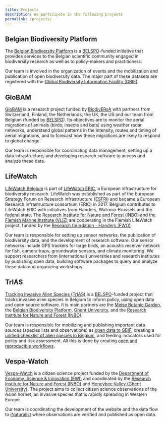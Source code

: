 ```yaml
---
title: Projects
description: We participate in the following projects
permalink: /projects/
---
```


## Belgian Biodiversity Platform

The [Belgian Biodiversity Platform](https://www.biodiversity.be) is a [BELSPO](https://www.belspo.be)-funded initiative that provides services to the Belgian scientific community engaged in biodiversity research as well as to policy-makers and practitioners.

Our team is involved in the organization of events and the mobilization and publication of open biodiversity data. The major part of these datasets are registered with the [Global Biodiversity Information Facility (GBIF)](https://www.gbif.org).

## GloBAM

[GloBAM](https://globam.science) is a research project funded by [BiodivERsA](https://www.biodiversa.org) with partners from Switzerland, Finland, the Netherlands, the UK, the US and our team from Belgium (funded by [BELSPO](https://www.belspo.be)). Its objectives are to monitor the aerial migrations of animals (birds, insects and bats) using weather radar networks, understand global patterns in the intensity, routes and timing of aerial migrations, and to forecast how these migrations are likely to respond to global change.

Our team is responsible for coordinating data management, setting up a data infrastructure, and developing research software to access and analyze these data.

## LifeWatch

[LifeWatch Belgium](http://www.lifewatch.be) is part of [LifeWatch ERIC](https://www.lifewatch.eu/), a European infrastructure for biodiversity research. LifeWatch was established as part of the European Strategy Forum on Research Infrastructure ([ESFRI](http://ec.europa.eu/research/infrastructures/index_en.cfm?pg=esfri)) and became a European Research Infrastructure consortium (ERIC) in 2017. Belgium contributes to LifeWatch ERIC with initiatives from Flanders, Wallonia-Brussels and the federal state. The [Research Institute for Nature and Forest (INBO)](https://www.inbo.be/en/) and the [Flemish Marine Institute (VLIZ)](http://www.vliz.be/en) are cooperating in the Flemish LifeWatch project, funded by the [Research foundation - Flanders (FWO)](https://www.fwo.be/en/).

Our team is responsible for setting up sensor networks, the publication of biodiversity data, and the development of research software. Our sensor networks include GPS trackers for large birds, an acoustic receiver network for fish, camera traps, groundwater sensors, and climate monitoring. We support researchers from (international) universities and research institutes by publishing open data, building software packages to query and analyze these data and organizing workshops.

## TrIAS

[Tracking Invasive Alien Species (TrIAS)](http://trias-project.be) is a [BELSPO](https://www.belspo.be)-funded project that tracks invasive alien species in Belgium to inform policy, using open data and open source software. It is main partners are the [Meise Botanic Garden](https://www.plantentuinmeise.be/en), the [Belgian Biodiversity Platform](https://www.biodiversity.be), [Ghent University](https://www.ugent.be/en), and the [Research Institute for Nature and Forest (INBO)](https://www.inbo.be/en).

Our team is responsible for mobilizing and publishing important data sources (species lists and observations) as [open data to GBIF](https://www.gbif.org/network/b153643d-735a-440f-a0e9-428b4f9d1cd2), creating a [unified checklist of alien species in Belgium](https://doi.org/10.15468/xoidmd), and feeding indicators used for policy and risk assessment. All this is done by creating [open and reproducible workflows](https://github.com/trias-project).

## Vespa-Watch

[Vespa-Watch](https://vespawatch.be) is a citizen science project funded by the [Department of Economy, Science & Innovation (EWI)](https://www.ewi-vlaanderen.be) and coordinated by the [Research Institute for Nature and Forest (INBO)](https://www.inbo.be/en) and [Honeybee Valley (Ghent University)](https://www.honeybeevalley.eu). The project aims to collect citizen science observations of the Asian hornet, an invasive species that is rapidly spreading in Western Europe.

Our team is coordinating the development of the website and the data flow to [iNaturalist](https://www.inaturalist.org) where observations are verified and published as open data.
